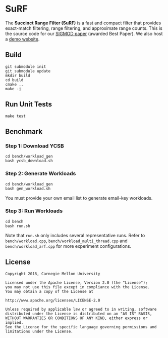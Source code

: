 # SuRF
The **Succinct Range Filter (SuRF)** is a fast and compact filter that
provides exact-match filtering, range filtering, and approximate
range counts. This is the source code for our
[SIGMOD paper](http://www.cs.cmu.edu/~huanche1/publications/surf_paper.pdf)
(awarded Best Paper).
We also host a [demo website](https://www.rangefilter.io/).

## Build
    git submodule init
    git submodule update
    mkdir build
    cd build
    cmake ..
    make -j

## Run Unit Tests
    make test

## Benchmark

### Step 1: Download YCSB
    cd bench/workload_gen
    bash ycsb_download.sh

### Step 2: Generate Workloads
    cd bench/workload_gen
    bash gen_workload.sh
You must provide your own email list to generate email-key workloads.

### Step 3: Run Workloads
    cd bench
    bash run.sh
Note that `run.sh` only includes several representative runs.
Refer to `bench/workload.cpp`, `bench/workload_multi_thread.cpp`
and `bench/workload_arf.cpp` for more experiment configurations.

## License
    Copyright 2018, Carnegie Mellon University

    Licensed under the Apache License, Version 2.0 (the "License");
    you may not use this file except in compliance with the License.
    You may obtain a copy of the License at

    http://www.apache.org/licenses/LICENSE-2.0

    Unless required by applicable law or agreed to in writing, software
    distributed under the License is distributed on an "AS IS" BASIS,
    WITHOUT WARRANTIES OR CONDITIONS OF ANY KIND, either express or implied.
    See the License for the specific language governing permissions and
    limitations under the License.
